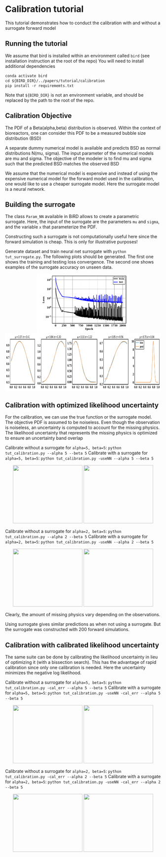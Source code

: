 # Calibration tutorial

This tutorial demonstrates how to conduct the calibration with and without a surrogate forward model

## Running the tutorial
We assume that bird is installed within an environment called `bird` (see installation instruction at the root of the repo)
You will need to install additional dependencies
```
conda activate bird
cd ${BIRD_DIR}/../papers/tutorial/calibration
pip install -r requirememts.txt
```
Note that `${BIRD_DIR}` is not an environment variable, and should be replaced by the path to the root of the repo.

## Calibration Objective

The PDF of a Beta(alpha,beta) distribution is observed.
Within the context of bioreactors, one can consider this PDF to be a measured bubble size distribution (BSD)

A separate dummy numerical model is available and predicts BSD as normal distributions N(mu, sigma). The input parameter of the numerical models are mu and sigma. The objective of the modeler is to find mu and sigma such that the predicted BSD matches the observed BSD

We assume that the numerical model is expensive and instead of using the expensive numerical model for the forward model used in the calibration, one would like to use a cheaper surrogate model. Here the surrogate model is a neural network.


## Building the surrogate

The class `Param_NN` available in BiRD allows to create a parametric surrogate. Here, the input of the surrogate are the parameters `mu` and `sigma`, and the variable `x` that parameterize the PDF.

Constructing such a surrogate is not computationally useful here since the forward simulation is cheap. This is only for illustrative purposes!

Generate dataset and train neural net surrogate with `python tut_surrogate.py`.
The following plots should be generated. The first one shows the training and testing loss convergence. The second one shows examples of the surrogate accuracy on unseen data.

<p align="center">
<img src="/papers/tutorial/calibration/assets/Loss_surr.png" width="300" height="187.5"/>
<img src="/papers/tutorial/calibration/assets/test_surr.png" width="937.5" height="187.5"/>
</p>


## Calibration with optimized likelihood uncertainty

For the calibration, we can use the true function or the surrogate model. The objective PDF is assumed to be noiseless. Even though the observation is noiseless, an uncertainty is computed to account for the missing physics.
The likelihood uncertainty that represents the missing physics is optimized to ensure an uncertainty band overlap

Calibrate without a surrogate for `alpha=5, beta=5`: `python tut_calibration.py --alpha 5 --beta 5`
Calibrate with a surrogate for `alpha=5, beta=5`: `python tut_calibration.py -useNN --alpha 5 --beta 5`

<p align="center">
<img src="/papers/tutorial/calibration/assets/True_opt_a_5.0_b_5.0_prop.png" width="225" height="187.5"/>
<img src="/papers/tutorial/calibration/assets/Surr_opt_a_5.0_b_5.0_prop.png" width="225" height="187.5"/>
</p>


Calibrate without a surrogate for `alpha=2, beta=5`: `python tut_calibration.py --alpha 2 --beta 5`
Calibrate with a surrogate for `alpha=2, beta=5`: `python tut_calibration.py -useNN --alpha 2 --beta 5`


<p align="center">
<img src="/papers/tutorial/calibration/assets/True_opt_a_2.0_b_5.0_prop.png" width="225" height="187.5"/>
<img src="/papers/tutorial/calibration/assets/Surr_opt_a_2.0_b_5.0_prop.png" width="225" height="187.5"/>
</p>

Clearly, the amount of missing physics vary depending on the observations.

Using surrogate gives similar predictions as when not using a surrogate. But the surrogate was constructed with 200 forward simulations.

## Calibration with calibrated likelihood uncertainty

The same suite can be done by calibrating the likelihood uncertainty in lieu of optimizing it (with a bissection search). This has the advantage of rapid calibration since only one calibration is needed. Here the uncertainty minimizes the negative log likelihood.

Calibrate without a surrogate for `alpha=5, beta=5`: `python tut_calibration.py -cal_err --alpha 5 --beta 5`
Calibrate with a surrogate for `alpha=5, beta=5`: `python tut_calibration.py -useNN -cal_err --alpha 5 --beta 5`

<p align="center">
<img src="/papers/tutorial/calibration/assets/True_cal_a_5.0_b_5.0_prop.png" width="225" height="187.5"/>
<img src="/papers/tutorial/calibration/assets/Surr_cal_a_5.0_b_5.0_prop.png" width="225" height="187.5"/>
</p>


Calibrate without a surrogate for `alpha=2, beta=5`: `python tut_calibration.py -cal_err --alpha 2 --beta 5`
Calibrate with a surrogate for `alpha=2, beta=5`: `python tut_calibration.py -useNN -cal_err --alpha 2 --beta 5`


<p align="center">
<img src="/papers/tutorial/calibration/assets/True_cal_a_2.0_b_5.0_prop.png" width="225" height="187.5"/>
<img src="/papers/tutorial/calibration/assets/Surr_cal_a_2.0_b_5.0_prop.png" width="225" height="187.5"/>
</p>

